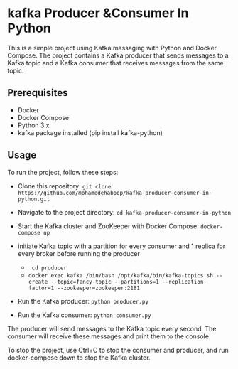 # kafka Producer &Consumer In Python
This is a simple project using Kafka massaging with Python and Docker Compose. The project contains a Kafka producer that sends messages to a Kafka topic and a Kafka consumer that receives messages from the same topic.

## Prerequisites
- Docker
- Docker Compose
- Python 3.x
- kafka package installed (pip install kafka-python)

## Usage
To run the project, follow these steps:

- Clone this repository: ```git clone https://github.com/mohamedehabpop/kafka-producer-consumer-in-python.git ```

- Navigate to the project directory: ```cd kafka-producer-consumer-in-python ```
- Start the Kafka cluster and ZooKeeper with Docker Compose: ```docker-compose up ```
- initiate Kafka topic with a partition for every consumer and 1 replica for every broker before running the producer
    - ``` cd producer``` 
  - ```docker exec kafka /bin/bash /opt/kafka/bin/kafka-topics.sh --create --topic=fancy-topic --partitions=1 --replication-factor=1 --zookeeper=zookeeper:2181 ```

- Run the Kafka producer: ``` python producer.py ```
- Run the Kafka consumer: ``` python consumer.py ```

The producer will send messages to the Kafka topic every second. The consumer will receive these messages and print them to the console.

To stop the project, use Ctrl+C to stop the consumer and producer, and run docker-compose down to stop the Kafka cluster.


